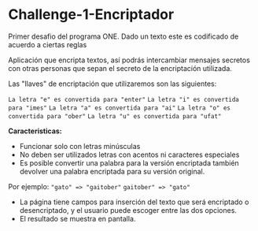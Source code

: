 # Challenge-1-Encriptador
Primer desafio del programa ONE. Dado un texto este es codificado de acuerdo a ciertas reglas

Aplicación que encripta textos, así podrás intercambiar mensajes secretos con otras personas que sepan el secreto de la encriptación utilizada.

Las "llaves" de encriptación que utilizaremos son las siguientes:

`La letra "e" es convertida para "enter"`
`La letra "i" es convertida para "imes"`
`La letra "a" es convertida para "ai"`
`La letra "o" es convertida para "ober"`
`La letra "u" es convertida para "ufat"`

**Caracteristicas:**
- Funcionar solo con letras minúsculas
- No deben ser utilizados letras con acentos ni caracteres especiales
- Es posible convertir una palabra para la versión encriptada también devolver una palabra encriptada para su versión original. 

Por ejemplo:
`"gato" => "gaitober"`
`gaitober" => "gato"`

- La página tiene campos para 
inserción del texto que será encriptado o desencriptado, y el usuario puede escoger entre las dos opciones.
- El resultado se muestra en pantalla.
